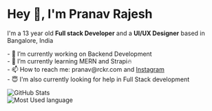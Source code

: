 <h1>Hey 👋, I'm Pranav Rajesh</h1>

<p>
    I'm a 13 year old <strong>Full stack Developer</strong> and a <strong>UI/UX Designer</strong>  based in Bangalore, India <br>
</p>

<p>    
- 🔭 I’m currently working on Backend Development <br>
- 🌱 I’m currently learning MERN and Strapi🔥 <br>
- 📫 How to reach me: pranav@rckr.com and <a href="https://www.instagram.com/pranavrajesh08/" >Instagram</a> <br>
- 😇 I'm also currently looking for help in Full Stack development <br>
</p>




<p align=''><img src="https://github-readme-stats.vercel.app/api?username=PranavRajesh23032008&amp;show_icons=true&amp;theme=midnight-purple" alt="GitHub Stats"> 
<br><img src="https://github-readme-stats.vercel.app/api/top-langs/?username=PranavRajesh23032008&amp;show_icons=true&amp;theme=midnight-purple" alt="Most Used language">



</p>
<p align=''>
    <img src="https://img.shields.io/badge/HTML5-E34F26?style=for-the-badge&amp;logo=html5&amp;logoColor=white" alt=""> <img src="https://img.shields.io/badge/CSS3-1572B6?style=for-the-badge&amp;logo=css3&amp;logoColor=white" alt=""> <img src="https://img.shields.io/badge/JavaScript-323330?style=for-the-badge&amp;logo=javascript&amp;logoColor=F7DF1E" alt="">  <img src="https://img.shields.io/badge/React-20232A?style=for-the-badge&amp;logo=react&amp;logoColor=61DAFB" alt=""> <img src="https://img.shields.io/badge/next.js-000000?style=for-the-badge&amp;logo=nextdotjs&amp;logoColor=white" alt=""> <img src="https://img.shields.io/badge/Tailwind_CSS-38B2AC?style=for-the-badge&amp;logo=tailwind-css&amp;logoColor=white" alt="">  <img src="https://img.shields.io/badge/firebase-ffca28?style=for-the-badge&amp;logo=firebase&amp;logoColor=black" alt=""> <img src="https://img.shields.io/badge/Styled%20Components-ff69b4?style=for-the-badge&amp;logo=styled-components&amp;logoColor=black" alt=""> <img src="https://img.shields.io/badge/React%20Native-20232A?style=for-the-badge&amp;logo=react&amp;logoColor=blue" alt=""> <img src="https://img.shields.io/badge/NodeJS-6FA560?style=for-the-badge&amp;logo=javascript&amp;logoColor=white" alt="">
</p>
